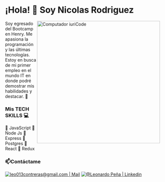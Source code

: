  <h1>¡Hola! 👋 Soy Nicolas Rodriguez </h1> 
 <img src="https://media.istockphoto.com/id/1189773955/es/vector/concepto-de-computaci%C3%B3n-en-la-nube-servidor-tel%C3%A9fono-inteligente-m%C3%B3dem-tableta-conectada-en.jpg?s=612x612&w=0&k=20&c=LMXqv5WvZt5nXAjwkhcsEVD9FiLRuySgk3LwXx3as6s=" min-width="400px" max-width="400px" width="400px" align="right" margin="0 0 50px 0" alt="Computador iuriCode">
<div align="left">
 <p> Soy egresado del Bootcamp en Henry. Me apasiona la programación y las últimas tecnologías.
 Estoy en busca de mi primer empleo en el mundo IT en donde podré demostrar mis habilidades y destacar. 🎇</p>

 <h3>Mis TECH SKILLS 💻 </h3>
 
<p>
📌 JavaScript 
📌 Node Js
📌 Express
📌 Postgres 
📌 React
📌 Redux
</p>
 

<h3>📫Contáctame</h3>
  <a href="mailto:nicolasrodriguezh77@gmail.com" target="_BLANK" alt="Gmail">
  <img src="https://img.shields.io/badge/-Gmail-FF0000?style=flat-square&labelColor=FF0000&logo=gmail&logoColor=white&link=LINK-DO-SEU-EMAIL" alt="leo013contreras@gmail.com | Mail" /></a>

  <a href="https://www.linkedin.com/in/nicolas-rodriguez-hernandez/"  target="_BLANK" alt="Linkedin">
  <img src="https://img.shields.io/badge/-Linkedin-0e76a8?style=flat-square&logo=Linkedin&logoColor=white&link=LINK-DO-SEU-LINKEDIN" alt="@Leonardo Peña | Linkedin" /></a>
</p>  
</div>
